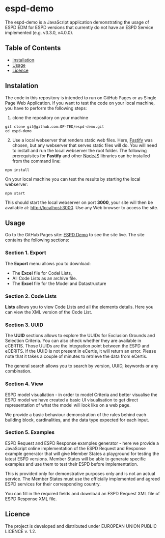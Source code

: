 # espd-demo
The espd-demo is a JavaScript application demonstrating the usage of ESPD EDM for ESPD versions that currently do not have an ESPD Service implemented (e.g. v3.3.0, v4.0.0).

## Table of Contents
- [Installation](#installation)
- [Usage](#usage)
- [Licence](#licence)

## Instalation
The code in this repository is intended to run on GitHub Pages or as Single Page Web Application. If you want to test the code on your local machine, you have to perform the following steps:

1. clone the repository on your machine
```
git clone git@github.com:OP-TED/espd-demo.git
cd espd-demo
```
2. Use a local webserver that renders static web files. Here, [Fastify](https://fastify.dev/) was chosen, but any webserver that serves static files will do. You will need to install and run the local webserver the root folder. The following prerequisites for **Fastify** and other [NodeJS](https://nodejs.org/en/download/) libraries can be installed from the command line:
```
npm install
```
On your local machine you can test the results by starting the local webserver:
```
npm start
```
This should start the local webserver on port **3000**, your site will then be available at: [http://localhost:3000](http://localhost:3000). Use any Web browser to access the site.

## Usage

Go to the GitHub Pages site: [ESPD Demo](https://docs.ted.europa.eu/espd-demo/) to see the site live. The site contains the following sections:

### Section 1. Export

The **Export** menu allows you to download:
- The **Excel** file for Codel Lists,
- All Code Lists as an archive file.
- The **Excel** file for the Model and Datastructure 

### Section 2. Code Lists

**Lists** allows you to view Code Lists and all the elements details. Here you can view the XML version of the Code List.

### Section 3. UUID

The **UUID** sections allows to explore the UUIDs for Exclusion Grounds and Selection Criteria. You can also check whether they are available in eCERTIS. Those UUIDs are the integration point between the ESPD and eCERITS. If the UUID is not present in eCertis, it will return an error. Please note that it takes a couple of minutes to retrieve the data from eCertis.  

The general search allows you to search by version, UUID, keywords or any combination.

### Section 4. View 

ESPD model visualiation - in order to model Criteria and better visualise the ESPD model we have created a basic UI visualisation to get direct representation of what the model will look like on a web page.

We provide a basic behaviour demonstration of the rules behind each building block, cardinalities, and the data type expected for each input.

### Section 5. Examples

ESPD Request and ESPD Response examples generator - here we provide a JavaScript online implementation of the ESPD Request and Response example generator that will give Member States  a playground for testing the latest ESPD versions. Member States will be able to generate specific examples and use them to test their ESPD before implementation.

This is provided only for demonstrative purposes only and is not an actual service. The Member States must use the officially implemented and agreed ESPD services for their corresponding country.

You can fill in the required fields and download an ESPD Request XML file of ESPD Response XML file.

## Licence

The project is developed and distributed under EUROPEAN UNION PUBLIC LICENCE v. 1.2.
